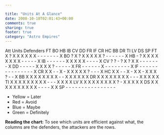 ```yaml
---

title: "Units At A Glance"
date: 2008-10-18T02:01:43+00:00
comments: true
sharing: true
footer: true
category: "Astro Empires"
---
```




</tr>
<tr>
  <td class='head' rowspan='2' style='border-right:2px solid #336'>Att Units</td>
  <td class='head' colspan='16'>Defenders</td>
</tr>
<tr>
  <td class='head'>FT</td>
  <td class='head'>BO</td>
  <td class='head'>HB</td>
  <td class='head'>IB</td>
  <td class='head'>CV</td>
  <td class='head'>DD</td>
  <td class='head'>FR</td>
  <td class='head'>IF</td>
  <td class='head'>CR</td>
  <td class='head'>HC</td>
  <td class='head'>BB</td>
  <td class='head'>DR</td>
  <td class='head'>TI</td>
  <td class='head'>LV</td>
  <td class='head'>DS</td>
  <td class='head'>SP</td>
</tr>
<tr>
  <td class='type have'>FT</td>
  <td class='good'>X</td>
  <td class='okay'>?</td>
  <td class='good'>X</td>
  <td class='good'>X</td>
  <td class='good'>X</td>
  <td class='good'>X</td>
  <td class='good'>X</td>
  <td class='good'>X</td>
  <td class='bad'>-</td>
  <td class='bad'>-</td>
  <td class='bad'>-</td>
  <td class='bad'>-</td>
  <td class='bad'>-</td>
  <td class='bad'>-</td>
  <td class='bad'>-</td>
  <td class='good'>X</td>
</tr>
<tr>
  <td class='type maybe'>BO</td>
  <td class='okay'>?</td>
  <td class='good'>X</td>
  <td class='okay'>?</td>
  <td class='good'>X</td>
  <td class='good'>X</td>
  <td class='good'>X</td>
  <td class='good'>X</td>
  <td class='good'>X</td>
  <td class='okay'>?</td>
  <td class='bad'>-</td>
  <td class='bad'>-</td>
  <td class='bad'>-</td>
  <td class='bad'>-</td>
  <td class='bad'>-</td>
  <td class='bad'>-</td>
  <td class='good'>X</td>
</tr>
<tr>
  <td class='type have'>HB</td>
  <td class='bad'>-</td>
  <td class='okay'>?</td>
  <td class='good'>X</td>
  <td class='good'>X</td>
  <td class='good'>X</td>
  <td class='good'>X</td>
  <td class='good'>X</td>
  <td class='good'>X</td>
  <td class='good'>X</td>
  <td class='good'>X</td>
  <td class='bad'>-</td>
  <td class='bad'>-</td>
  <td class='bad'>-</td>
  <td class='bad'>-</td>
  <td class='bad'>-</td>
  <td class='good'>X</td>
</tr>
<tr>
  <td class='type sometimes'>IB</td>
  <td class='bad'>-</td>
  <td class='bad'>-</td>
  <td class='bad'>-</td>
  <td class='bad'>-</td>
  <td class='bad'>-</td>
  <td class='bad'>-</td>
  <td class='good'>X</td>
  <td class='good'>X</td>
  <td class='good'>X</td>
  <td class='good'>X</td>
  <td class='good'>X</td>
  <td class='bad'>-</td>
  <td class='bad'>-</td>
  <td class='bad'>-</td>
  <td class='bad'>-</td>
  <td class='good'>X</td>
</tr>
<tr>
  <td class='type maybe'>CV</td>
  <td class='okay'>?</td>
  <td class='okay'>?</td>
  <td class='bad'>-</td>
  <td class='okay'>?</td>
  <td class='good'>X</td>
  <td class='okay'>?</td>
  <td class='good'>X</td>
  <td class='good'>X</td>
  <td class='bad'>-</td>
  <td class='bad'>-</td>
  <td class='bad'>-</td>
  <td class='bad'>-</td>
  <td class='bad'>-</td>
  <td class='bad'>-</td>
  <td class='bad'>-</td>
  <td class='good'>X</td>
</tr>
<tr>
  <td class='type maybe'>DD</td>
  <td class='bad'>-</td>
  <td class='bad'>-</td>
  <td class='bad'>-</td>
  <td class='bad'>-</td>
  <td class='bad'>-</td>
  <td class='good'>X</td>
  <td class='good'>X</td>
  <td class='good'>X</td>
  <td class='good'>X</td>
  <td class='okay'>?</td>
  <td class='bad'>-</td>
  <td class='bad'>-</td>
  <td class='bad'>-</td>
  <td class='bad'>-</td>
  <td class='bad'>-</td>
  <td class='good'>X</td>
</tr>
<tr>
  <td class='type avoid'>FR</td>
  <td class='bad'>-</td>
  <td class='bad'>-</td>
  <td class='bad'>-</td>
  <td class='bad'>-</td>
  <td class='bad'>-</td>
  <td class='bad'>-</td>
  <td class='good'>X</td>
  <td class='bad'>-</td>
  <td class='bad'>-</td>
  <td class='bad'>-</td>
  <td class='bad'>-</td>
  <td class='bad'>-</td>
  <td class='bad'>-</td>
  <td class='bad'>-</td>
  <td class='bad'>-</td>
  <td class='good'>X</td>
</tr>
<tr>
  <td class='type avoid'>IF</td>
  <td class='bad'>-</td>
  <td class='bad'>-</td>
  <td class='bad'>-</td>
  <td class='bad'>-</td>
  <td class='bad'>-</td>
  <td class='bad'>-</td>
  <td class='bad'>-</td>
  <td class='bad'>-</td>
  <td class='bad'>-</td>
  <td class='bad'>-</td>
  <td class='bad'>-</td>
  <td class='bad'>-</td>
  <td class='bad'>-</td>
  <td class='bad'>-</td>
  <td class='bad'>-</td>
  <td class='good'>X</td>
</tr>
<tr>
  <td class='type have'>CR</td>
  <td class='good'>X</td>
  <td class='good'>X</td>
  <td class='bad'>-</td>
  <td class='bad'>-</td>
  <td class='good'>X</td>
  <td class='bad'>-</td>
  <td class='good'>X</td>
  <td class='good'>X</td>
  <td class='good'>X</td>
  <td class='good'>X</td>
  <td class='good'>X</td>
  <td class='okay'>?</td>
  <td class='bad'>-</td>
  <td class='bad'>-</td>
  <td class='bad'>-</td>
  <td class='good'>X</td>
</tr>
<tr>
  <td class='type sometimes'>HC</td>
  <td class='good'>X</td>
  <td class='good'>X</td>
  <td class='bad'>-</td>
  <td class='bad'>-</td>
  <td class='good'>X</td>
  <td class='bad'>-</td>
  <td class='good'>X</td>
  <td class='good'>X</td>
  <td class='bad'>-</td>
  <td class='good'>X</td>
  <td class='good'>X</td>
  <td class='good'>X</td>
  <td class='okay'>?</td>
  <td class='bad'>-</td>
  <td class='bad'>-</td>
  <td class='good'>X</td>
</tr>
<tr>
  <td class='type sometimes'>BB</td>
  <td class='good'>X</td>
  <td class='good'>X</td>
  <td class='good'>X</td>
  <td class='good'>X</td>
  <td class='good'>X</td>
  <td class='good'>X</td>
  <td class='good'>X</td>
  <td class='good'>X</td>
  <td class='bad'>-</td>
  <td class='bad'>-</td>
  <td class='good'>X</td>
  <td class='good'>X</td>
  <td class='good'>X</td>
  <td class='good'>X</td>
  <td class='good'>X</td>
  <td class='good'>X</td>
</tr>
<tr>
  <td class='type sometimes'>DR</td>
  <td class='good'>X</td>
  <td class='good'>X</td>
  <td class='good'>X</td>
  <td class='good'>X</td>
  <td class='good'>X</td>
  <td class='good'>X</td>
  <td class='good'>X</td>
  <td class='good'>X</td>
  <td class='bad'>-</td>
  <td class='bad'>-</td>
  <td class='bad'>-</td>
  <td class='good'>X</td>
  <td class='good'>X</td>
  <td class='good'>X</td>
  <td class='good'>X</td>
  <td class='good'>X</td>
</tr>
<tr>
  <td class='type avoid'>TI</td>
  <td class='good'>X</td>
  <td class='good'>X</td>
  <td class='good'>X</td>
  <td class='good'>X</td>
  <td class='good'>X</td>
  <td class='good'>X</td>
  <td class='good'>X</td>
  <td class='good'>X</td>
  <td class='good'>X</td>
  <td class='bad'>-</td>
  <td class='bad'>-</td>
  <td class='bad'>-</td>
  <td class='good'>X</td>
  <td class='good'>X</td>
  <td class='good'>X</td>
  <td class='good'>X</td>
</tr>
<tr>
  <td class='type avoid'>LV</td>
  <td class='good'>X</td>
  <td class='good'>X</td>
  <td class='good'>X</td>
  <td class='good'>X</td>
  <td class='good'>X</td>
  <td class='good'>X</td>
  <td class='good'>X</td>
  <td class='good'>X</td>
  <td class='good'>X</td>
  <td class='okay'>?</td>
  <td class='bad'>-</td>
  <td class='good'>X</td>
  <td class='good'>X</td>
  <td class='good'>X</td>
  <td class='good'>X</td>
  <td class='good'>X</td>
</tr>
<tr>
  <td class='type avoid'>DS</td>
  <td class='good'>X</td>
  <td class='good'>X</td>
  <td class='good'>X</td>
  <td class='good'>X</td>
  <td class='good'>X</td>
  <td class='good'>X</td>
  <td class='good'>X</td>
  <td class='good'>X</td>
  <td class='good'>X</td>
  <td class='good'>X</td>
  <td class='bad'>-</td>
  <td class='bad'>-</td>
  <td class='bad'>-</td>
  <td class='bad'>-</td>
  <td class='good'>X</td>
  <td class='good'>X</td>
</tr>
<tr>
  <td class='type'>SP</td>
  <td class='bad'>-</td>
  <td class='bad'>-</td>
  <td class='bad'>-</td>
  <td class='bad'>-</td>
  <td class='bad'>-</td>
  <td class='bad'>-</td>
  <td class='bad'>-</td>
  <td class='bad'>-</td>
  <td class='bad'>-</td>
  <td class='bad'>-</td>
  <td class='bad'>-</td>
  <td class='bad'>-</td>
  <td class='bad'>-</td>
  <td class='bad'>-</td>
  <td class='bad'>-</td>
  <td class='bad'>-</td></tr></table>

* Yellow = Later
* Red = Avoid
* Blue = Maybe
* Green = Definitely

**Reading the chart:** To see which units are efficient against what,
the columns are the defenders, the attackers are the rows.

